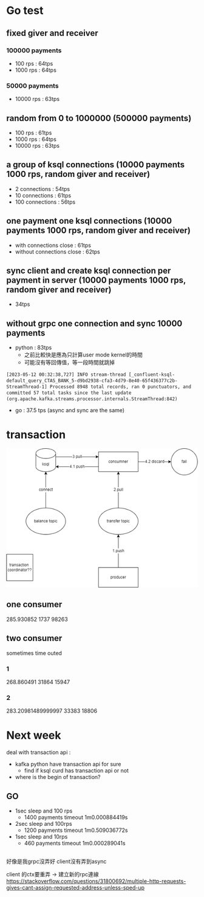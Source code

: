 # Go test 
## fixed giver and receiver
### 100000 payments
- 100 rps : 64tps
- 1000 rps : 64tps
### 50000 payments
- 10000 rps : 63tps
## random from 0 to 1000000 (500000 payments)
- 100 rps : 61tps
- 1000 rps : 64tps
- 10000 rps : 63tps
## a group of ksql connections (10000 payments 1000 rps, random giver and receiver)
- 2 connections : 54tps
- 10 connections : 61tps
- 100 connections : 56tps
## one payment one ksql connections (10000 payments 1000 rps, random giver and receiver)
- with connections close : 61tps
- without connections close : 62tps
## sync client and create ksql connection per payment in server (10000 payments 1000 rps, random giver and receiver)
- 34tps
##  without grpc one connection and sync 10000 payments
- python : 83tps
    - 之前比較快是應為只計算user mode kernel的時間 
    - 可能沒有等回傳值，等一段時間就跳掉
```
[2023-05-12 00:32:38,727] INFO stream-thread [_confluent-ksql-default_query_CTAS_BANK_5-d9bd2938-cfa3-4d79-8e40-65f436377c2b-StreamThread-1] Processed 8948 total records, ran 0 punctuators, and committed 57 total tasks since the last update (org.apache.kafka.streams.processor.internals.StreamThread:842)
```
- go : 37.5 tps (async and sync are the same)

# transaction
![](https://github.com/xoxonut/transaction/blob/main/transaction.drawio.png)
## one consumer

285.930852
1737 98263

## two consumer
sometimes time outed
### 1

268.860491
31864 15947

### 2

283.20981489999997
33383 18806

# Next week 
deal with transaction api :
* kafka python have transaction api for sure
    * find if ksql curd has transaction api or not
* where is the begin of transaction?
## GO
- 1sec sleep and 100 rps
    -   1400 payments timeout 1m0.000884419s
- 2sec sleep and 100rps
    - 1200 payments timeout 1m0.509036772s
- 1sec sleep and 10rps
    - 460 payments timeout 1m0.000289041s

##
好像是我grpc沒弄好 client沒有弄到async

client 的ctx要重弄 -> 建立新的rpc連線
https://stackoverflow.com/questions/31800692/multiple-http-requests-gives-cant-assign-requested-address-unless-sped-up
